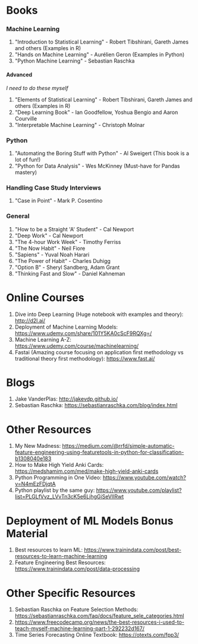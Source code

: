 # Books

### Machine Learning
1. "Introduction to Statistical Learning" - Robert Tibshirani, Gareth James and others (Examples in R)
2. "Hands on Machine Learning" - Aurélien Geron (Examples in Python)
3. "Python Machine Learning" - Sebastian Raschka

#### Advanced
_I need to do these myself_
1. "Elements of Statistical Learning" - Robert Tibshirani, Gareth James and others (Examples in R)
2. "Deep Learning Book" - Ian Goodfellow, Yoshua Bengio and Aaron Courville
3. "Interpretable Machine Learning" - Christoph Molnar

### Python
1. "Automating the Boring Stuff with Python" - Al Sweigert (This book is a lot of fun!)
2. "Python for Data Analysis" - Wes McKinney (Must-have for Pandas mastery)

### Handling Case Study Interviews
1. "Case in Point" - Mark P. Cosentino

### General
1. "How to be a Straight 'A' Student" - Cal Newport 
2. "Deep Work" - Cal Newport
3. "The 4-hour Work Week" - Timothy Ferriss
4. "The Now Habit" - Neil Fiore
5. "Sapiens" - Yuval Noah Harari
6. "The Power of Habit" - Charles Duhigg
7. "Option B" - Sheryl Sandberg, Adam Grant
8. "Thinking Fast and Slow" - Daniel Kahneman

# Online Courses
1. Dive into Deep Learning (Huge notebook with examples and theory): http://d2l.ai/
2. Deployment of Machine Learning Models: https://www.udemy.com/share/101Y5KA0cScF9RQXg=/
3. Machine Learning A-Z: https://www.udemy.com/course/machinelearning/
4. Fastai (Amazing course focusing on application first methodology vs traditional theory first methodology): https://www.fast.ai/

# Blogs
1. Jake VanderPlas: http://jakevdp.github.io/
2. Sebastian Raschka: https://sebastianraschka.com/blog/index.html

# Other Resources
1. My New Madness: https://medium.com/@rrfd/simple-automatic-feature-engineering-using-featuretools-in-python-for-classification-b1308040e183
2. How to Make High Yield Anki Cards: https://medshamim.com/med/make-high-yield-anki-cards
3. Python Programming in One Video: https://www.youtube.com/watch?v=N4mEzFDjqtA
4. Python playlist by the same guy: https://www.youtube.com/playlist?list=PLGLfVvz_LVvTn3cK5e6LjhgGiSeVlIRwt

# Deployment of ML Models Bonus Material
1. Best resources to learn ML: https://www.trainindata.com/post/best-resources-to-learn-machine-learning
2. Feature Engineering Best Resources: https://www.trainindata.com/post/data-processing

# Other Specific Resources
1. Sebastian Raschka on Feature Selection Methods: https://sebastianraschka.com/faq/docs/feature_sele_categories.html
2. https://www.freecodecamp.org/news/the-best-resources-i-used-to-teach-myself-machine-learning-part-1-292232d167/
3. Time Series Forecasting Online Textbook: https://otexts.com/fpp3/

